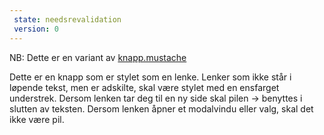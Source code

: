 ```yaml
---
 state: needsrevalidation
 version: 0
---
```

NB: Dette er en variant av  [knapp.mustache](../../patterns/00-atomer-02-lenker-og-knapper-10-knapp/00-atomer-02-lenker-og-knapper-10-knapp.html)

Dette er en knapp som er stylet som en lenke. Lenker som ikke står i løpende tekst, men er adskilte, skal være stylet med en ensfarget understrek. Dersom lenken tar deg til en ny side skal pilen → benyttes i slutten av teksten. Dersom lenken åpner et modalvindu eller valg, skal det ikke være pil.
